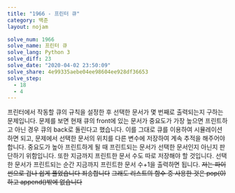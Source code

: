 ```yaml
---
title: "1966 - 프린터 큐"
category: 백준
layout: nojam

solve_num: 1966
solve_name: 프린터 큐
solve_lang: Python 3
solve_diff: 23
solve_date: "2020-04-02 23:50:09"
solve_share: 4e99335aebe04ee98604ee928df36653
solve_step:
  - 18
  - 4
---
```


프린터에서 작동할 큐의 규칙을 설정한 후 선택한 문서가 몇 번째로 출력되는지 구하는 문제입니다. 문제를 보면 현재 큐의 front에 있는 문서가 중요도가 가장 높으면 프린트하고 아닌 경우 큐의 back로 돌린다고 했습니다. 이를 그대로 큐를 이용하여 시뮬레이션하면 되고, 문제에서 선택한 문서의 위치를 다른 변수에 저장하여 계속 추적을 해주어야 합니다. 중요도가 높아 프린트하게 될 때 프린트되는 문서가 선택한 문서인지 아닌지 판단하기 위함입니다. 또한 지금까지 프린트한 문서 수도 따로 저장해야 할 것입니다. 선택한 문서가 프린트되는 순간 지금까지 프린트한 문서 수+1을 출력하면 됩니다. ~~저는 파이썬으로 겁나 쉽게 풀었습니다 죄송합니다~~ ~~그래도 리스트의 함수 중 사용한 것은 pop(0)하고 append()밖에 없습니다~~
